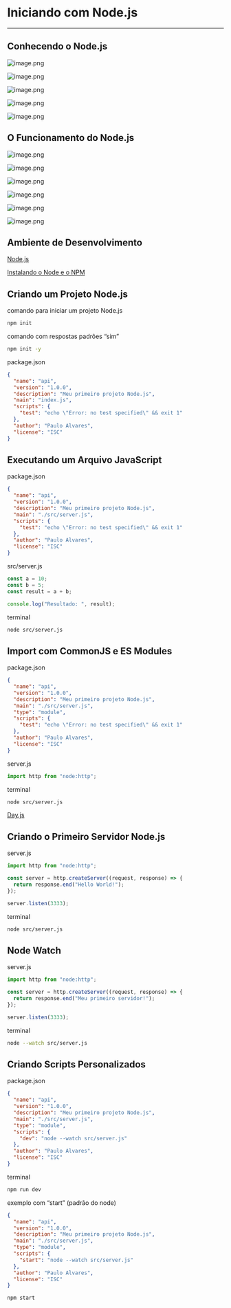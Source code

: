 # Iniciando com Node.js

---

## Conhecendo o Node.js

![image.png](assets/aula01-1.png)

![image.png](assets/aula01-2.png)

![image.png](assets/aula01-3.png)

![image.png](assets/aula01-4.png)

![image.png](assets/aula01-5.png)

## O Funcionamento do Node.js

![image.png](assets/aula01-6.png)

![image.png](assets/aula01-7.png)

![image.png](assets/aula01-8.png)

![image.png](assets/aula01-9.png)

![image.png](assets/aula01-10.png)

![image.png](assets/aula01-11.png)

## Ambiente de Desenvolvimento

[Node.js](https://nodejs.org/pt)

[Instalando o Node e o NPM](https://efficient-sloth-d85.notion.site/Instalando-o-Node-e-o-NPM-d162e2582d5c48499bc6703526912456)

## Criando um Projeto Node.js

comando para iniciar um projeto Node.js

```bash
npm init
```

comando com respostas padrões “sim”

```bash
npm init -y
```

package.json

```json
{
  "name": "api",
  "version": "1.0.0",
  "description": "Meu primeiro projeto Node.js",
  "main": "index.js",
  "scripts": {
    "test": "echo \"Error: no test specified\" && exit 1"
  },
  "author": "Paulo Alvares",
  "license": "ISC"
}
```

## Executando um Arquivo JavaScript

package.json

```json
{
  "name": "api",
  "version": "1.0.0",
  "description": "Meu primeiro projeto Node.js",
  "main": "./src/server.js",
  "scripts": {
    "test": "echo \"Error: no test specified\" && exit 1"
  },
  "author": "Paulo Alvares",
  "license": "ISC"
}
```

src/server.js

```js
const a = 10;
const b = 5;
const result = a + b;

console.log("Resultado: ", result);
```

terminal

```bash
node src/server.js
```

## Import com CommonJS e ES Modules

package.json

```json
{
  "name": "api",
  "version": "1.0.0",
  "description": "Meu primeiro projeto Node.js",
  "main": "./src/server.js",
  "type": "module",
  "scripts": {
    "test": "echo \"Error: no test specified\" && exit 1"
  },
  "author": "Paulo Alvares",
  "license": "ISC"
}
```

server.js

```js
import http from "node:http";
```

terminal

```bash
node src/server.js
```

[Day.js](https://day.js.org/)

## Criando o Primeiro Servidor Node.js

server.js

```js
import http from "node:http";

const server = http.createServer((request, response) => {
  return response.end("Hello World!");
});

server.listen(3333);
```

terminal

```bash
node src/server.js
```

## Node Watch

server.js

```js
import http from "node:http";

const server = http.createServer((request, response) => {
  return response.end("Meu primeiro servidor!");
});

server.listen(3333);
```

terminal

```bash
node --watch src/server.js
```

## Criando Scripts Personalizados

package.json

```json
{
  "name": "api",
  "version": "1.0.0",
  "description": "Meu primeiro projeto Node.js",
  "main": "./src/server.js",
  "type": "module",
  "scripts": {
    "dev": "node --watch src/server.js"
  },
  "author": "Paulo Alvares",
  "license": "ISC"
}
```

terminal

```bash
npm run dev
```

exemplo com “start” (padrão do node)

```json
{
  "name": "api",
  "version": "1.0.0",
  "description": "Meu primeiro projeto Node.js",
  "main": "./src/server.js",
  "type": "module",
  "scripts": {
    "start": "node --watch src/server.js"
  },
  "author": "Paulo Alvares",
  "license": "ISC"
}
```

```bash
npm start
```
